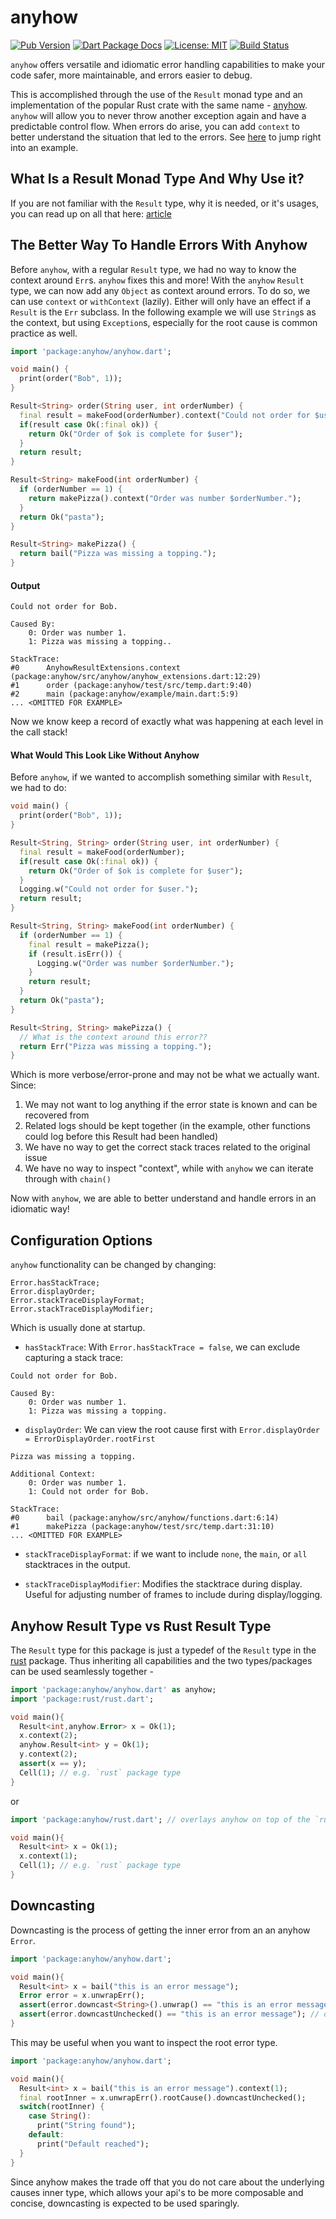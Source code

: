 # anyhow

[![Pub Version](https://img.shields.io/pub/v/anyhow.svg)](https://pub.dev/packages/anyhow)
[![Dart Package Docs](https://img.shields.io/badge/documentation-pub.dev-blue.svg)](https://pub.dev/documentation/anyhow/latest/)
[![License: MIT](https://img.shields.io/badge/license-MIT-purple.svg)](https://opensource.org/licenses/MIT)
[![Build Status](https://github.com/mcmah309/anyhow/actions/workflows/dart.yml/badge.svg)](https://github.com/mcmah309/anyhow/actions)

`anyhow` offers versatile and idiomatic error handling capabilities to make your code safer, more maintainable, and
errors easier to debug.

This is accomplished through the use of the `Result` monad type and
an implementation of the popular Rust crate with the same name - [anyhow].
`anyhow` will allow you to never throw another exception again and have a predictable control flow. When
errors do arise, you can add `context` to better understand the situation that led to the errors.
See [here](#the-better-way-to-handle-errors-with-anyhow) to jump right into an example.

## What Is a Result Monad Type And Why Use it?
If you are not familiar with the `Result` type, why it is needed, or it's usages, you can read up on all that here: 
[article](https://mcmah309.github.io/#/blog/the_result_type_in_dart)

## The Better Way To Handle Errors With Anyhow
Before `anyhow`, with a regular `Result` type, we had no way to know the context around `Err`s. `anyhow` fixes this and 
more!
With the `anyhow` `Result` type, we can now add any `Object` as context around errors. To do so, we can use `context` or
`withContext` (lazily). Either will only have an effect if a `Result` is the `Err` subclass. In the following
example we will use `String`s as the context, but using `Exception`s, especially for the root cause is common practice
as well.
```dart
import 'package:anyhow/anyhow.dart';

void main() {
  print(order("Bob", 1));
}

Result<String> order(String user, int orderNumber) {
  final result = makeFood(orderNumber).context("Could not order for $user.");
  if(result case Ok(:final ok)) {
    return Ok("Order of $ok is complete for $user");
  }
  return result;
}

Result<String> makeFood(int orderNumber) {
  if (orderNumber == 1) {
    return makePizza().context("Order was number $orderNumber.");
  }
  return Ok("pasta");
}

Result<String> makePizza() {
  return bail("Pizza was missing a topping.");
}
```
#### Output
```text
Could not order for Bob.

Caused By:
	0: Order was number 1.
	1: Pizza was missing a topping..
	
StackTrace:
#0      AnyhowResultExtensions.context (package:anyhow/src/anyhow/anyhow_extensions.dart:12:29)
#1      order (package:anyhow/test/src/temp.dart:9:40)
#2      main (package:anyhow/example/main.dart:5:9)
... <OMITTED FOR EXAMPLE>
```
Now we know keep a record of exactly what was happening at each level in the call stack!

#### What Would This Look Like Without Anyhow
Before `anyhow`, if we wanted to accomplish something similar with `Result`, we had to do:

```dart
void main() {
  print(order("Bob", 1));
}

Result<String, String> order(String user, int orderNumber) {
  final result = makeFood(orderNumber);
  if(result case Ok(:final ok)) {
    return Ok("Order of $ok is complete for $user");
  }
  Logging.w("Could not order for $user.");
  return result;
}

Result<String, String> makeFood(int orderNumber) {
  if (orderNumber == 1) {
    final result = makePizza();
    if (result.isErr()) {
      Logging.w("Order was number $orderNumber.");
    }
    return result;
  }
  return Ok("pasta");
}

Result<String, String> makePizza() {
  // What is the context around this error??
  return Err("Pizza was missing a topping.");
}
```

Which is more verbose/error-prone and may not be what we actually want. Since:

1. We may not want to log anything if the error state is
   known and can be recovered from
2. Related logs should be kept together (in the example, other functions could log before this Result had been handled)
3. We have no way to get the correct stack traces related to the original issue
4. We have no way to inspect "context", while with `anyhow` we can iterate through with `chain()`

Now with `anyhow`, we are able to better understand and handle errors in an idiomatic way!

## Configuration Options

`anyhow` functionality can be changed by changing:

```text
Error.hasStackTrace;
Error.displayOrder;
Error.stackTraceDisplayFormat;
Error.stackTraceDisplayModifier;
```

Which is usually done at startup.

* `hasStackTrace`: With `Error.hasStackTrace = false`, we can exclude capturing a stack trace:

```text
Could not order for Bob.

Caused By:
	0: Order was number 1.
	1: Pizza was missing a topping.
```

* `displayOrder`: We can view the root cause first with `Error.displayOrder = ErrorDisplayOrder.rootFirst`

```text
Pizza was missing a topping.

Additional Context:
	0: Order was number 1.
	1: Could not order for Bob.

StackTrace:
#0      bail (package:anyhow/src/anyhow/functions.dart:6:14)
#1      makePizza (package:anyhow/test/src/temp.dart:31:10)
... <OMITTED FOR EXAMPLE>
```

* `stackTraceDisplayFormat`: if we want to include `none`, the `main`, or `all` stacktraces in the output.


* `stackTraceDisplayModifier`: Modifies the stacktrace during display. Useful for adjusting
  number of frames to include during display/logging.

## Anyhow Result Type vs Rust Result Type
The `Result` type for this package is just a typedef of the `Result` type in the [rust] package.
Thus inheriting all capabilities and the two types/packages can be used seamlessly together -
```dart
import 'package:anyhow/anyhow.dart' as anyhow;
import 'package:rust/rust.dart';

void main(){
  Result<int,anyhow.Error> x = Ok(1);
  x.context(2);
  anyhow.Result<int> y = Ok(1);
  y.context(2);
  assert(x == y);
  Cell(1); // e.g. `rust` package type
}
```
or
```dart
import 'package:anyhow/rust.dart'; // overlays anyhow on top of the `rust` package

void main(){
  Result<int> x = Ok(1);
  x.context(1);
  Cell(1); // e.g. `rust` package type
}
```

## Downcasting
Downcasting is the process of getting the inner error from an an anyhow `Error`.
```dart
import 'package:anyhow/anyhow.dart';

void main(){
  Result<int> x = bail("this is an error message");
  Error error = x.unwrapErr();
  assert(error.downcast<String>().unwrap() == "this is an error message");
  assert(error.downcastUnchecked() == "this is an error message"); // or
}
```
This may be useful when you want to inspect the root error type.
```dart
import 'package:anyhow/anyhow.dart';

void main(){
  Result<int> x = bail("this is an error message").context(1);
  final rootInner = x.unwrapErr().rootCause().downcastUnchecked();
  switch(rootInner) {
    case String():
      print("String found");
    default:
      print("Default reached");
  }
}
```
Since anyhow makes the trade off that you do not care about the underlying causes inner type,
which allows your api's to be more composable and concise, 
downcasting is expected to be used sparingly.

[anyhow]: https://docs.rs/anyhow/latest/anyhow/
[rust]: https://pub.dev/packages/rust
